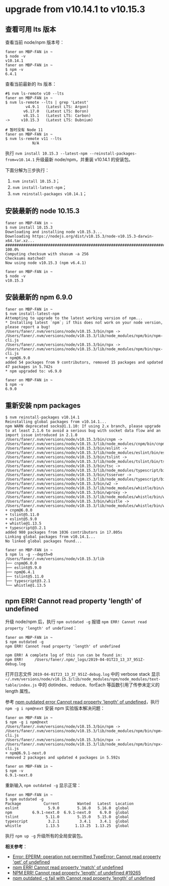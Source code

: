 # upgrade from v10.14.1 to v10.15.3

## 查看可用 lts 版本

查看当前 node/npm 版本号：

```
faner on MBP-FAN in ~
$ node -v
v10.14.1
faner on MBP-FAN in ~
$ npm -v
6.4.1
```

查看当前最新的 lts 版本：

```
#$ nvm ls-remote v10 --lts
faner on MBP-FAN in ~
$ nvm ls-remote --lts | grep 'Latest'
         v4.9.1   (Latest LTS: Argon)
        v6.17.0   (Latest LTS: Boron)
        v8.15.1   (Latest LTS: Carbon)
->     v10.15.3   (Latest LTS: Dubnium)

# 暂时没有 Node 11
faner on MBP-FAN in ~
$ nvm ls-remote v11 --lts
            N/A
```

执行 `nvm install 10.15.3 --latest-npm --reinstall-packages-from=v10.14.1` 升级最新 node/npm，并重装 v10.14.1 的安装包。

下面分解为三步执行：

1. `nvm install 10.15.3`；  
2. `nvm install-latest-npm`；  
3. `nvm reinstall-packages v10.14.1`；  

## 安装最新的 node 10.15.3

```
faner on MBP-FAN in ~
$ nvm install 10.15.3
Downloading and installing node v10.15.3...
Downloading https://nodejs.org/dist/v10.15.3/node-v10.15.3-darwin-x64.tar.xz...
######################################################################## 100.0%
Computing checksum with shasum -a 256
Checksums matched!
Now using node v10.15.3 (npm v6.4.1)

faner on MBP-FAN in ~
$ node -v
v10.15.3
```

## 安装最新的 npm 6.9.0

```
faner on MBP-FAN in ~
$ nvm install-latest-npm
Attempting to upgrade to the latest working version of npm...
* Installing latest `npm`; if this does not work on your node version, please report a bug!
/Users/faner/.nvm/versions/node/v10.15.3/bin/npm -> /Users/faner/.nvm/versions/node/v10.15.3/lib/node_modules/npm/bin/npm-cli.js
/Users/faner/.nvm/versions/node/v10.15.3/bin/npx -> /Users/faner/.nvm/versions/node/v10.15.3/lib/node_modules/npm/bin/npx-cli.js
+ npm@6.9.0
added 54 packages from 9 contributors, removed 15 packages and updated 47 packages in 5.742s
* npm upgraded to: v6.9.0

faner on MBP-FAN in ~
$ npm -v
6.9.0
```

## 重新安装 npm packages

```
$ nvm reinstall-packages v10.14.1
Reinstalling global packages from v10.14.1...
npm WARN deprecated socks@1.1.10: If using 2.x branch, please upgrade to at least 2.1.6 to avoid a serious bug with socket data flow and an import issue introduced in 2.1.0
/Users/faner/.nvm/versions/node/v10.15.3/bin/cnpm -> /Users/faner/.nvm/versions/node/v10.15.3/lib/node_modules/cnpm/bin/cnpm
/Users/faner/.nvm/versions/node/v10.15.3/bin/eslint -> /Users/faner/.nvm/versions/node/v10.15.3/lib/node_modules/eslint/bin/eslint.js
/Users/faner/.nvm/versions/node/v10.15.3/bin/tslint -> /Users/faner/.nvm/versions/node/v10.15.3/lib/node_modules/tslint/bin/tslint
/Users/faner/.nvm/versions/node/v10.15.3/bin/tsc -> /Users/faner/.nvm/versions/node/v10.15.3/lib/node_modules/typescript/bin/tsc
/Users/faner/.nvm/versions/node/v10.15.3/bin/tsserver -> /Users/faner/.nvm/versions/node/v10.15.3/lib/node_modules/typescript/bin/tsserver
/Users/faner/.nvm/versions/node/v10.15.3/bin/w2 -> /Users/faner/.nvm/versions/node/v10.15.3/lib/node_modules/whistle/bin/whistle.js
/Users/faner/.nvm/versions/node/v10.15.3/bin/wproxy -> /Users/faner/.nvm/versions/node/v10.15.3/lib/node_modules/whistle/bin/whistle.js
/Users/faner/.nvm/versions/node/v10.15.3/bin/whistle -> /Users/faner/.nvm/versions/node/v10.15.3/lib/node_modules/whistle/bin/whistle.js
+ cnpm@6.0.0
+ tslint@5.11.0
+ eslint@5.9.0
+ whistle@1.13.5
+ typescript@3.2.1
added 980 packages from 1036 contributors in 17.805s
Linking global packages from v10.14.1...
No linked global packages found...

faner on MBP-FAN in ~
$ npm ls -g --depth=0
/Users/faner/.nvm/versions/node/v10.15.3/lib
├── cnpm@6.0.0
├── eslint@5.9.0
├── npm@6.4.1
├── tslint@5.11.0
├── typescript@3.2.1
└── whistle@1.13.5
```

## npm ERR! Cannot read property 'length' of undefined

升级 node/npm 后，执行 `npm outdated -g` 报错 `npm ERR! Cannot read property 'length' of undefined`：

```
faner on MBP-FAN in ~
$ npm outdated -g
npm ERR! Cannot read property 'length' of undefined

npm ERR! A complete log of this run can be found in:
npm ERR!     /Users/faner/.npm/_logs/2019-04-01T23_13_37_951Z-debug.log
```

打开日志文件 `2019-04-01T23_13_37_951Z-debug.log` 中的 verbose stack 显示 `~/.nvm/versions/node/v10.15.3/lib/node_modules/npm/node_modules/text-table/index.js` 中的 dotindex、reduce、forEach 等函数引用了传参未定义的 length 属性。

参考 [npm outdated error Cannot read property 'length' of undefined](https://stackoverflow.com/questions/55440912/npm-outdated-error-cannot-read-property-length-of-undefined)，执行 `npm -g i npm@next` 安装 npm 实验版本解决问题：

```
faner on MBP-FAN in ~
$ npm -g i npm@next
/Users/faner/.nvm/versions/node/v10.15.3/bin/npm -> /Users/faner/.nvm/versions/node/v10.15.3/lib/node_modules/npm/bin/npm-cli.js
/Users/faner/.nvm/versions/node/v10.15.3/bin/npx -> /Users/faner/.nvm/versions/node/v10.15.3/lib/node_modules/npm/bin/npx-cli.js
+ npm@6.9.1-next.0
removed 2 packages and updated 4 packages in 5.592s

faner on MBP-FAN in ~
$ npm -v
6.9.1-next.0
```

重新输入 `npm outdated -g` 显示正常：

```
faner on MBP-FAN in ~
$ npm outdated -g
Package          Current        Wanted   Latest  Location
eslint             5.9.0        5.16.0   5.16.0  global
npm         6.9.1-next.0  6.9.1-next.0    6.9.0  global
tslint            5.11.0        5.15.0   5.15.0  global
typescript         3.2.1         3.4.1    3.4.1  global
whistle           1.13.5       1.13.25  1.13.25  global
```

执行 `npm up -g` 升级所有的全局安装包。

**相关参考**：

- [Error: EPERM: operation not permitted,TypeError: Cannot read property 'get' of undefined](https://blog.csdn.net/lgysjfs/article/details/83007010)  
- [npm ERR! Cannot read property 'match' of undefined](https://blog.csdn.net/Jane_96/article/details/81451759)  
- [NPM ERR! Cannot read property 'length' of undefined #19265](https://github.com/npm/npm/issues/19265)  
- [npm outdated -g fail with Cannot read property ‘length’ of undefined](https://npm.community/t/npm-outdated-g-fail-with-cannot-read-property-length-of-undefined/5988)  
